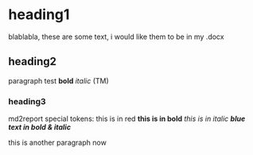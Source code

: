 # heading1

blablabla, these are some text, i would like them to be in my .docx

## heading2

paragraph test **bold** *italic* (TM)

### heading3
md2report special tokens:
<c red>this is in red</c>
<b>this is in bold</b>
<i>this is in italic</i>
<c blue><b><i>blue text in bold & italic</i></b></c>

this is another paragraph now
